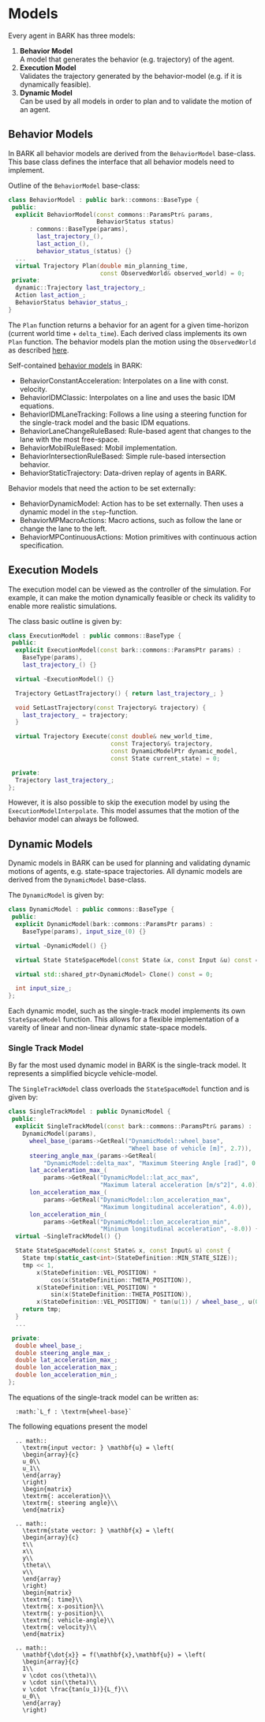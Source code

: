 Models
================================

Every agent in BARK has three models:

1. **Behavior Model** <br />
  A model that generates the behavior (e.g. trajectory) of the agent.
2. **Execution Model** <br />
  Validates the trajectory generated by the behavior-model (e.g. if it is dynamically feasible).
3. **Dynamic Model** <br />
  Can be used by all models in order to plan and to validate the motion of an agent.


## Behavior Models

In BARK all behavior models are derived from the `BehaviorModel` base-class.
This base class defines the interface that all behavior models need to implement.

Outline of the `BehaviorModel` base-class:

```cpp
class BehaviorModel : public bark::commons::BaseType {
 public:
  explicit BehaviorModel(const commons::ParamsPtr& params,
                         BehaviorStatus status)
      : commons::BaseType(params),
        last_trajectory_(),
        last_action_(),
        behavior_status_(status) {}
  ...
  virtual Trajectory Plan(double min_planning_time,
                          const ObservedWorld& observed_world) = 0;
 private:
  dynamic::Trajectory last_trajectory_;
  Action last_action_;
  BehaviorStatus behavior_status_;
}
```

The `Plan` function returns a behavior for an agent for a given time-horizon (current world time + `delta_time`).
Each derived class implements its own `Plan` function.
The behavior models plan the motion using the `ObservedWorld` as described [here](world.md).

Self-contained [behavior models](behavior_models.md) in BARK:

* BehaviorConstantAcceleration: Interpolates on a line with const. velocity.
* BehaviorIDMClassic: Interpolates on a line and uses the basic IDM equations.
* BehaviorIDMLaneTracking: Follows a line using a steering function for the single-track model and the basic IDM equations.
* BehaviorLaneChangeRuleBased: Rule-based agent that changes to the lane with the most free-space.
* BehaviorMobilRuleBased: Mobil implementation.
* BehaviorIntersectionRuleBased: Simple rule-based intersection behavior.
* BehaviorStaticTrajectory: Data-driven replay of agents in BARK.

Behavior models that need the action to be set externally:

* BehaviorDynamicModel: Action has to be set externally. Then uses a dynamic model in the `step`-function.
* BehaviorMPMacroActions: Macro actions, such as follow the lane or change the lane to the left.
* BehaviorMPContinuousActions: Motion primitives with continuous action specification.


## Execution Models

The execution model can be viewed as the controller of the simulation.
For example, it can make the motion dynamically feasible or check its validity to enable more realistic simulations.

The class basic outline is given by:

```cpp
class ExecutionModel : public commons::BaseType {
 public:
  explicit ExecutionModel(const bark::commons::ParamsPtr params) :
    BaseType(params),
    last_trajectory_() {}

  virtual ~ExecutionModel() {}

  Trajectory GetLastTrajectory() { return last_trajectory_; }

  void SetLastTrajectory(const Trajectory& trajectory) {
    last_trajectory_ = trajectory;
  }

  virtual Trajectory Execute(const double& new_world_time,
                             const Trajectory& trajectory,
                             const DynamicModelPtr dynamic_model,
                             const State current_state) = 0;

 private:
  Trajectory last_trajectory_;
};
```

However, it is also possible to skip the execution model by using the `ExecutionModelInterpolate`.
This model assumes that the motion of the behavior model can always be followed.



## Dynamic Models

Dynamic models in BARK can be used for planning and validating dynamic motions of agents, e.g. state-space trajectories.
All dynamic models are derived from the `DynamicModel` base-class.

The `DynamicModel` is given by:

```cpp
class DynamicModel : public commons::BaseType {
 public:
  explicit DynamicModel(bark::commons::ParamsPtr params) :
    BaseType(params), input_size_(0) {}

  virtual ~DynamicModel() {}

  virtual State StateSpaceModel(const State &x, const Input &u) const = 0;

  virtual std::shared_ptr<DynamicModel> Clone() const = 0;

  int input_size_;
};

```

Each dynamic model, such as the single-track model implements its own `StateSpaceModel` function.
This allows for a flexible implementation of a vareity of linear and non-linear dynamic state-space models.


### Single Track Model

By far the most used dynamic model in BARK is the single-track model.
It represents a simplified bicycle vehicle-model.

The `SingleTrackModel` class overloads the `StateSpaceModel` function and is given by:

```cpp
class SingleTrackModel : public DynamicModel {
 public:
  explicit SingleTrackModel(const bark::commons::ParamsPtr& params) :
    DynamicModel(params),
      wheel_base_(params->GetReal("DynamicModel::wheel_base",
                                  "Wheel base of vehicle [m]", 2.7)),
      steering_angle_max_(params->GetReal(
          "DynamicModel::delta_max", "Maximum Steering Angle [rad]", 0.2)),
      lat_acceleration_max_(
          params->GetReal("DynamicModel::lat_acc_max",
                          "Maximum lateral acceleration [m/s^2]", 4.0)),
      lon_acceleration_max_(
          params->GetReal("DynamicModel::lon_acceleration_max",
                          "Maximum longitudinal acceleration", 4.0)),
      lon_acceleration_min_(
          params->GetReal("DynamicModel::lon_acceleration_min",
                          "Minimum longitudinal acceleration", -8.0)) {}
  virtual ~SingleTrackModel() {}

  State StateSpaceModel(const State& x, const Input& u) const {
    State tmp(static_cast<int>(StateDefinition::MIN_STATE_SIZE));
    tmp << 1,
        x(StateDefinition::VEL_POSITION) *
            cos(x(StateDefinition::THETA_POSITION)),
        x(StateDefinition::VEL_POSITION) *
            sin(x(StateDefinition::THETA_POSITION)),
        x(StateDefinition::VEL_POSITION) * tan(u(1)) / wheel_base_, u(0);
    return tmp;
  }
  ...

 private:
  double wheel_base_;
  double steering_angle_max_;
  double lat_acceleration_max_;
  double lon_acceleration_max_;
  double lon_acceleration_min_;
};
```

The equations of the single-track model can be written as:

```eval_rst
  :math:`L_f : \textrm{wheel-base}` 
```

The following equations present the model 
```eval_rst
  .. math:: 
    \textrm{input vector: } \mathbf{u} = \left(
    \begin{array}{c}
    u_0\\
    u_1\\
    \end{array}
    \right) 
    \begin{matrix}
    \textrm{: acceleration}\\
    \textrm{: steering angle}\\
    \end{matrix}
  
  .. math::
    \textrm{state vector: } \mathbf{x} = \left(
    \begin{array}{c}
    t\\
    x\\
    y\\
    \theta\\
    v\\
    \end{array}
    \right)
    \begin{matrix}
    \textrm{: time}\\
    \textrm{: x-position}\\
    \textrm{: y-position}\\
    \textrm{: vehicle-angle}\\
    \textrm{: velocity}\\
    \end{matrix}

  .. math::
    \mathbf{\dot{x}} = f(\mathbf{x},\mathbf{u}) = \left(
    \begin{array}{c}
    1\\
    v \cdot cos(\theta)\\
    v \cdot sin(\theta)\\
    v \cdot \frac{tan(u_1)}{L_f}\\
    u_0\\
    \end{array}
    \right)

```
